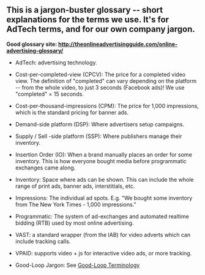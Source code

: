 ## This is a jargon-buster glossary -- short explanations for the terms we use. It's for AdTech terms, and for our own company jargon.

**Good glossary site: http://theonlineadvertisingguide.com/online-advertising-glossary/**

- AdTech: advertising technology.

- Cost-per-completed-view (CPCV): The price for a completed video view. The definition of "completed" can vary depending on the platform -- from the whole video, to just 3 seconds (Facebook ads)! We use "completed" = 15 seconds.

- Cost-per-thousand-impressions (CPM): The price for 1,000 impressions, which is the standard pricing for banner ads.

- Demand-side platform (DSP): Where advertisers setup campaigns.

- Supply / Sell -side platform (SSP): Where publishers manage their inventory.

- Insertion Order (IO): When a brand manually places an order for some inventory. This is how everyone bought media before programmatic exchanges came along.

- Inventory: Space where ads can be shown. This can include the whole range of print ads, banner ads, interstitials, etc.

- Impressions: The individual ad spots. E.g. "We bought some inventory from The New York Times - 1,000 impressions."

- Programmatic: The system of ad-exchanges and automated realtime bidding (RTB) used by most online advertising.

- VAST: a standard wrapper (from the IAB) for video adverts which can include tracking calls.

- VPAID: supports video + js for interactive video ads, or more tracking.

- Good-Loop Jargon: See [Good-Loop Terminology](Good-Loop-terminology.md)
